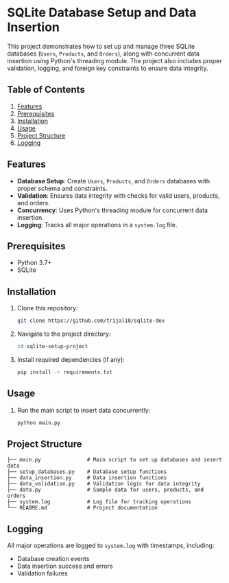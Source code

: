 
# SQLite Database Setup and Data Insertion

This project demonstrates how to set up and manage three SQLite databases (`Users`, `Products`, and `Orders`), along with concurrent data insertion using Python's threading module. The project also includes proper validation, logging, and foreign key constraints to ensure data integrity.

## Table of Contents
1. [Features](#features)
2. [Prerequisites](#prerequisites)
3. [Installation](#installation)
4. [Usage](#usage)
5. [Project Structure](#project-structure)
6. [Logging](#logging)

## Features
- **Database Setup**: Create `Users`, `Products`, and `Orders` databases with proper schema and constraints.
- **Validation**: Ensures data integrity with checks for valid users, products, and orders.
- **Concurrency**: Uses Python's threading module for concurrent data insertion.
- **Logging**: Tracks all major operations in a `system.log` file.

## Prerequisites
- Python 3.7+
- SQLite

## Installation
1. Clone this repository:
   ```bash
   git clone https://github.com/trijal18/sqlite-dev
   ```
2. Navigate to the project directory:
   ```bash
   cd sqlite-setup-project
   ```
3. Install required dependencies (if any):
   ```bash
   pip install -r requirements.txt
   ```

## Usage

1. Run the main script to insert data concurrently:
   ```bash
   python main.py
   ```

## Project Structure
```
├── main.py               # Main script to set up databases and insert data
├── setup_databases.py    # Database setup functions
├── data_insertion.py     # Data insertion functions
├── data_validation.py    # Validation logic for data integrity
├── data.py               # Sample data for users, products, and orders
├── system.log            # Log file for tracking operations
└── README.md             # Project documentation
```

## Logging
All major operations are logged to `system.log` with timestamps, including:
- Database creation events
- Data insertion success and errors
- Validation failures
